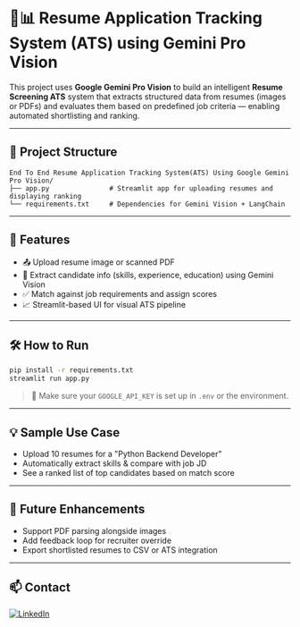 # 📄📊 Resume Application Tracking System (ATS) using Gemini Pro Vision

This project uses **Google Gemini Pro Vision** to build an intelligent **Resume Screening ATS** system that extracts structured data from resumes (images or PDFs) and evaluates them based on predefined job criteria — enabling automated shortlisting and ranking.

---

## 📂 Project Structure

```
End To End Resume Application Tracking System(ATS) Using Google Gemini Pro Vision/
├── app.py               # Streamlit app for uploading resumes and displaying ranking
└── requirements.txt     # Dependencies for Gemini Vision + LangChain
```

---

## 🚀 Features

- 📤 Upload resume image or scanned PDF
- 🤖 Extract candidate info (skills, experience, education) using Gemini Vision
- ✅ Match against job requirements and assign scores
- 📈 Streamlit-based UI for visual ATS pipeline

---

## 🛠️ How to Run

```bash
pip install -r requirements.txt
streamlit run app.py
```

> 🔐 Make sure your `GOOGLE_API_KEY` is set up in `.env` or the environment.

---

## 💡 Sample Use Case

- Upload 10 resumes for a "Python Backend Developer"
- Automatically extract skills & compare with job JD
- See a ranked list of top candidates based on match score

---

## 🔭 Future Enhancements

- Support PDF parsing alongside images
- Add feedback loop for recruiter override
- Export shortlisted resumes to CSV or ATS integration

---


## 📫 Contact

[![LinkedIn](https://img.shields.io/badge/LinkedIn-Aparna-blue?style=flat&logo=linkedin)](https://www.linkedin.com/in/aparna-k-628005167/)
